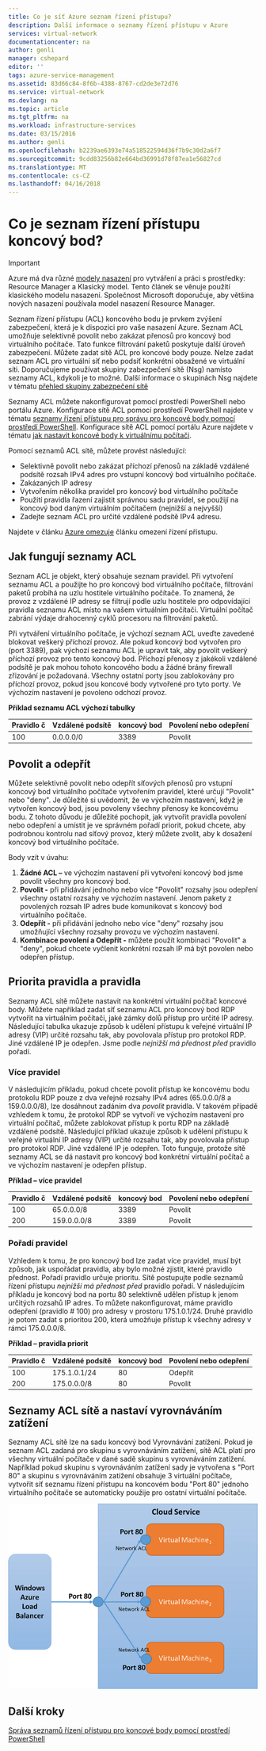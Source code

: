 ```yaml
---
title: Co je síť Azure seznam řízení přístupu?
description: Další informace o seznamy řízení přístupu v Azure
services: virtual-network
documentationcenter: na
author: genli
manager: cshepard
editor: ''
tags: azure-service-management
ms.assetid: 83d66c84-8f6b-4388-8767-cd2de3e72d76
ms.service: virtual-network
ms.devlang: na
ms.topic: article
ms.tgt_pltfrm: na
ms.workload: infrastructure-services
ms.date: 03/15/2016
ms.author: genli
ms.openlocfilehash: b2239ae6393e74a518522594d36f7b9c30d2a6f7
ms.sourcegitcommit: 9cdd83256b82e664bd36991d78f87ea1e56827cd
ms.translationtype: MT
ms.contentlocale: cs-CZ
ms.lasthandoff: 04/16/2018
---
```

# <a name="what-is-an-endpoint-access-control-list"></a>Co je seznam řízení přístupu koncový bod?

> [!IMPORTANT]
> Azure má dva různé [modely nasazení](../azure-resource-manager/resource-manager-deployment-model.md?toc=%2fazure%2fvirtual-network%2ftoc.json) pro vytváření a práci s prostředky: Resource Manager a Klasický model. Tento článek se věnuje použití klasického modelu nasazení. Společnost Microsoft doporučuje, aby většina nových nasazení používala model nasazení Resource Manager. 

Seznam řízení přístupu (ACL) koncového bodu je prvkem zvýšení zabezpečení, která je k dispozici pro vaše nasazení Azure. Seznam ACL umožňuje selektivně povolit nebo zakázat přenosů pro koncový bod virtuálního počítače. Tato funkce filtrování paketů poskytuje další úroveň zabezpečení. Můžete zadat sítě ACL pro koncové body pouze. Nelze zadat seznam ACL pro virtuální síť nebo podsíť konkrétní obsažené ve virtuální síti. Doporučujeme používat skupiny zabezpečení sítě (Nsg) namísto seznamy ACL, kdykoli je to možné. Další informace o skupinách Nsg najdete v tématu [přehled skupiny zabezpečení sítě](virtual-networks-nsg.md)

Seznamy ACL můžete nakonfigurovat pomocí prostředí PowerShell nebo portálu Azure. Konfigurace sítě ACL pomocí prostředí PowerShell najdete v tématu [seznamy řízení přístupu pro správu pro koncové body pomocí prostředí PowerShell](virtual-networks-acl-powershell.md). Konfigurace sítě ACL pomocí portálu Azure najdete v tématu [jak nastavit koncové body k virtuálnímu počítači](../virtual-machines/windows/classic/setup-endpoints.md?toc=%2fazure%2fvirtual-machines%2fwindows%2fclassic%2ftoc.json).

Pomocí seznamů ACL sítě, můžete provést následující:

* Selektivně povolit nebo zakázat příchozí přenosů na základě vzdálené podsítě rozsah IPv4 adres pro vstupní koncový bod virtuálního počítače.
* Zakázaných IP adresy
* Vytvořením několika pravidel pro koncový bod virtuálního počítače
* Použití pravidla řazení zajistit správnou sadu pravidel, se použijí na koncový bod daným virtuálním počítačem (nejnižší a nejvyšší)
* Zadejte seznam ACL pro určité vzdálené podsítě IPv4 adresu.

Najdete v článku [Azure omezuje](../azure-subscription-service-limits.md?toc=%2fazure%2fvirtual-network%2ftoc.json#networking-limits) článku omezení řízení přístupu.

## <a name="how-acls-work"></a>Jak fungují seznamy ACL
Seznam ACL je objekt, který obsahuje seznam pravidel. Při vytvoření seznamu ACL a použijte ho pro koncový bod virtuálního počítače, filtrování paketů probíhá na uzlu hostitele virtuálního počítače. To znamená, že provoz z vzdálené IP adresy se filtrují podle uzlu hostitele pro odpovídající pravidla seznamu ACL místo na vašem virtuálním počítači. Virtuální počítač zabrání výdaje drahocenný cyklů procesoru na filtrování paketů.

Při vytváření virtuálního počítače, je výchozí seznam ACL uveďte zavedené blokovat veškerý příchozí provoz. Ale pokud koncový bod vytvořen pro (port 3389), pak výchozí seznamu ACL je upravit tak, aby povolit veškerý příchozí provoz pro tento koncový bod. Příchozí přenosy z jakékoli vzdálené podsítě je pak mohou tohoto koncového bodu a žádné brány firewall zřizování je požadovaná. Všechny ostatní porty jsou zablokovány pro příchozí provoz, pokud jsou koncové body vytvořené pro tyto porty. Ve výchozím nastavení je povoleno odchozí provoz.

**Příklad seznamu ACL výchozí tabulky**

| **Pravidlo č** | **Vzdálené podsítě** | **koncový bod** | **Povolení nebo odepření** |
| --- | --- | --- | --- |
| 100 |0.0.0.0/0 |3389 |Povolit |

## <a name="permit-and-deny"></a>Povolit a odepřít
Můžete selektivně povolit nebo odepřít síťových přenosů pro vstupní koncový bod virtuálního počítače vytvořením pravidel, které určují "Povolit" nebo "deny". Je důležité si uvědomit, že ve výchozím nastavení, když je vytvořen koncový bod, jsou povoleny všechny přenosy ke koncovému bodu. Z tohoto důvodu je důležité pochopit, jak vytvořit pravidla povolení nebo odepření a umístit je ve správném pořadí priorit, pokud chcete, aby podrobnou kontrolu nad síťový provoz, který můžete zvolit, aby k dosažení koncový bod virtuálního počítače.

Body vzít v úvahu:

1. **Žádné ACL –** ve výchozím nastavení při vytvoření koncový bod jsme povolit všechny pro koncový bod.
2. **Povolit -** při přidávání jednoho nebo více "Povolit" rozsahy jsou odepření všechny ostatní rozsahy ve výchozím nastavení. Jenom pakety z povolených rozsah IP adres bude komunikovat s koncový bod virtuálního počítače.
3. **Odepřít -** při přidávání jednoho nebo více "deny" rozsahy jsou umožňující všechny rozsahy provozu ve výchozím nastavení.
4. **Kombinace povolení a Odepřít -** můžete použít kombinaci "Povolit" a "deny", pokud chcete vyčlenit konkrétní rozsah IP má být povolen nebo odepřen přístup.

## <a name="rules-and-rule-precedence"></a>Priorita pravidla a pravidla
Seznamy ACL sítě můžete nastavit na konkrétní virtuální počítač koncové body. Můžete například zadat síť seznamu ACL pro koncový bod RDP vytvořit na virtuálním počítači, jaké zámky dolů přístup pro určité IP adresy. Následující tabulka ukazuje způsob k udělení přístupu k veřejné virtuální IP adresy (VIP) určité rozsahu tak, aby povolovala přístup pro protokol RDP. Jiné vzdálené IP je odepřen. Jsme podle *nejnižší má přednost před* pravidlo pořadí.

### <a name="multiple-rules"></a>Více pravidel
V následujícím příkladu, pokud chcete povolit přístup ke koncovému bodu protokolu RDP pouze z dva veřejné rozsahy IPv4 adres (65.0.0.0/8 a 159.0.0.0/8), lze dosáhnout zadáním dva *povolit* pravidla. V takovém případě vzhledem k tomu, že protokol RDP se vytvoří ve výchozím nastavení pro virtuální počítač, můžete zablokovat přístup k portu RDP na základě vzdálené podsítě. Následující příklad ukazuje způsob k udělení přístupu k veřejné virtuální IP adresy (VIP) určité rozsahu tak, aby povolovala přístup pro protokol RDP. Jiné vzdálené IP je odepřen. Toto funguje, protože sítě seznamy ACL se dá nastavit pro koncový bod konkrétní virtuální počítač a ve výchozím nastavení je odepřen přístup.

**Příklad – více pravidel**

| **Pravidlo č** | **Vzdálené podsítě** | **koncový bod** | **Povolení nebo odepření** |
| --- | --- | --- | --- |
| 100 |65.0.0.0/8 |3389 |Povolit |
| 200 |159.0.0.0/8 |3389 |Povolit |

### <a name="rule-order"></a>Pořadí pravidel
Vzhledem k tomu, že pro koncový bod lze zadat více pravidel, musí být způsob, jak uspořádat pravidla, aby bylo možné zjistit, které pravidlo přednost. Pořadí pravidlo určuje prioritu. Sítě postupujte podle seznamů řízení přístupu *nejnižší má přednost před* pravidlo pořadí. V následujícím příkladu je koncový bod na portu 80 selektivně udělen přístup k jenom určitých rozsahů IP adres. To můžete nakonfigurovat, máme pravidlo odepření (pravidlo \# 100) pro adresy v prostoru 175.1.0.1/24. Druhé pravidlo je potom zadat s prioritou 200, která umožňuje přístup k všechny adresy v rámci 175.0.0.0/8.

**Příklad – pravidla priorit**

| **Pravidlo č** | **Vzdálené podsítě** | **koncový bod** | **Povolení nebo odepření** |
| --- | --- | --- | --- |
| 100 |175.1.0.1/24 |80 |Odepřít |
| 200 |175.0.0.0/8 |80 |Povolit |

## <a name="network-acls-and-load-balanced-sets"></a>Seznamy ACL sítě a nastaví vyrovnáváním zatížení
Seznamy ACL sítě lze na sadu koncový bod Vyrovnávání zatížení. Pokud je seznam ACL zadaná pro skupinu s vyrovnáváním zatížení, sítě ACL platí pro všechny virtuální počítače v dané sadě skupinu s vyrovnáváním zatížení. Například pokud skupinu s vyrovnáváním zatížení sady je vytvořena s "Port 80" a skupinu s vyrovnáváním zatížení obsahuje 3 virtuální počítače, vytvořit síť seznamu řízení přístupu na koncovém bodu "Port 80" jednoho virtuálního počítače se automaticky použije pro ostatní virtuální počítače.

![Seznamy ACL sítě a nastaví vyrovnáváním zatížení](./media/virtual-networks-acl/IC674733.png)

## <a name="next-steps"></a>Další kroky
[Správa seznamů řízení přístupu pro koncové body pomocí prostředí PowerShell](virtual-networks-acl-powershell.md)

